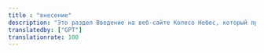 ```yaml
---
title : "внесение"
description: "Это раздел Введение на веб-сайте Колесо Небес, который представляет увлекательный рассказ, исследующий гипотезу о том, что продвинутая внеземная цивилизация, Элохим, сыграла ключевую роль в создании и развитии жизни на Земле. Рассказ погружается в различные аспекты этой теории, от основ цивилизации и религиозного синкретизма до концепции интеллектуального дизайна и потенциального великого пробуждения человеческого сознания. Нарратив переосмысливает древние писания и исторические события, предлагая космическую связь между человечеством и внеземными существами. Каждая глава приглашает читателей в путешествие, стимулирующее к размышлениям, бросающее вызов традиционным взглядам и поощряющее изучение космического происхождения и судьбы человечества."
translatedby: ["GPT"]
translationrate: 100
---
```

